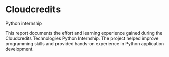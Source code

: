# Cloudcredits
Python internship

This report documents the effort and learning experience gained during the Cloudcredits Technologies Python Internship. The project helped improve programming skills and provided hands-on experience in Python application development.
